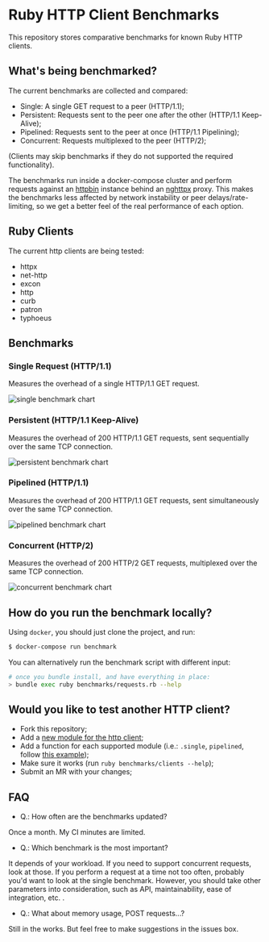 # Ruby HTTP Client Benchmarks

This repository stores comparative benchmarks for known Ruby HTTP clients.

## What's being benchmarked?

The current benchmarks are collected and compared:

* Single: A single GET request to a peer (HTTP/1.1);
* Persistent: Requests sent to the peer one after the other (HTTP/1.1 Keep-Alive);
* Pipelined: Requests sent to the peer at once (HTTP/1.1 Pipelining);
* Concurrent: Requests multiplexed to the peer (HTTP/2);

(Clients may skip benchmarks if they do not supported the required functionality).

The benchmarks run inside a docker-compose cluster and perform requests against an [httpbin](https://httpbin.org/) instance behind an [nghttpx](https://nghttp2.org/documentation/nghttpx-howto.html) proxy. This makes the benchmarks less affected by network instability or peer delays/rate-limiting, so we get a better feel of the real performance of each option.


## Ruby Clients

The current http clients are being tested:

* httpx
* net-http
* excon
* http
* curb
* patron
* typhoeus

## Benchmarks


### Single Request (HTTP/1.1)

Measures the overhead of a single HTTP/1.1 GET request.

![single benchmark chart](https://gitlab.com/honeyryderchuck/http-clients-benchmark/-/jobs/artifacts/master/raw/snapshots/http-single-bench.png?job=benchmark)

### Persistent (HTTP/1.1 Keep-Alive)

Measures the overhead of 200 HTTP/1.1 GET requests, sent sequentially over the same TCP connection.

![persistent benchmark chart](https://gitlab.com/honeyryderchuck/http-clients-benchmark/-/jobs/artifacts/master/raw/snapshots/http-persistent-bench.png?job=benchmark)

### Pipelined (HTTP/1.1)

Measures the overhead of 200 HTTP/1.1 GET requests, sent simultaneously over the same TCP connection.

![pipelined benchmark chart](https://gitlab.com/honeyryderchuck/http-clients-benchmark/-/jobs/artifacts/master/raw/snapshots/http-pipelined-bench.png?job=benchmark)

### Concurrent (HTTP/2)

Measures the overhead of 200 HTTP/2 GET requests, multiplexed over the same TCP connection.

![concurrent benchmark chart](https://gitlab.com/honeyryderchuck/http-clients-benchmark/-/jobs/artifacts/master/raw/snapshots/http-concurrent-bench.png?job=benchmark)

## How do you run the benchmark locally?

Using `docker`, you should just clone the project, and run:

```bash
$ docker-compose run benchmark
```

You can alternatively run the benchmark script with different input:

```bash
# once you bundle install, and have everything in place:
> bundle exec ruby benchmarks/requests.rb --help
```

## Would you like to test another HTTP client?


* Fork this repository;
* Add a [new module for the http client](https://gitlab.com/honeyryderchuck/http-clients-benchmark/-/tree/master/clients);
* Add a function for each supported module (i.e.: `.single`, `pipelined`, follow [this example](https://gitlab.com/honeyryderchuck/http-clients-benchmark/-/blob/master/clients/httpx.rb));
* Make sure it works (run `ruby benchmarks/clients --help`);
* Submit an MR with your changes;

## FAQ

* Q.: How often are the benchmarks updated?

Once a month. My CI minutes are limited.

* Q.: Which benchmark is the most important?

It depends of your workload. If you need to support concurrent requests, look at those. If you perform a request at a time not too often, probably you'd want to look at the single benchmark. However, you should take other parameters into consideration, such as API, maintainability, ease of integration, etc. .

* Q.: What about memory usage, POST requests...?

Still in the works. But feel free to make suggestions in the issues box.
